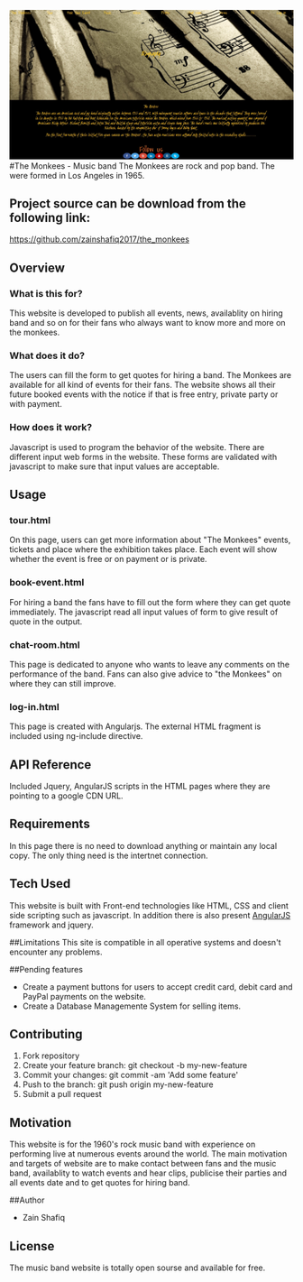 ![The Monkees](images/readme/bio.jpg?raw=true "The Monkees")
#The Monkees - Music band
The Monkees are rock and pop band. The were formed in Los Angeles in 1965.

## Project source can be download from the following link:
https://github.com/zainshafiq2017/the_monkees

## Overview

### What is this for?
This website is developed to publish all events, news, availablity on hiring band and so on for their fans who always want to know more and more on the monkees.

### What does it do?
The users can fill the form to get quotes for hiring a band. The Monkees are available for all kind of events for their fans.
The website shows all their future booked events with the notice if that is free entry, private party or with payment.

### How does it work?
Javascript is used to program the behavior of the website.
There are different input web forms in the website. These forms are validated with javascript to make sure that input values are acceptable.

## Usage
### tour.html
On this page, users can get more information about "The Monkees" events, tickets and place where the exhibition takes place.
Each event will show whether the event is free or on payment or is private.
### book-event.html
For hiring a band the fans have to fill out the form where they can get quote immediately.
The javascript read all input values of form to give result of quote in the output.
### chat-room.html
This page is dedicated to anyone who wants to leave any comments on the performance of the band.
Fans can also give advice to "the Monkees" on where they can still improve.
### log-in.html
This page is created with Angularjs. The external HTML fragment is included using ng-include directive.

## API Reference
Included Jquery, AngularJS scripts in the HTML pages where they are pointing to a google CDN URL.

## Requirements
In this page there is no need to download anything or maintain any local copy.
The only thing need is the intertnet connection.

## Tech Used
This website is built with Front-end technologies like HTML, CSS and client side scripting such as javascript.
In addition there is also present [AngularJS](https://angularjs.org/) framework and jquery.

##Limitations
This site is compatible in all operative systems and doesn't encounter any problems.

##Pending features
- Create a payment buttons for users to accept credit card, debit card and PayPal payments on the website.
- Create a Database Managemente System for selling items.

## Contributing
1. Fork repository
2. Create your feature branch: git checkout -b my-new-feature
3. Commit your changes: git commit -am 'Add some feature'
4. Push to the branch: git push origin my-new-feature
5. Submit a pull request

## Motivation
This website is for the 1960's rock music band with experience on performing live at numerous events around the world.
The main motivation and targets of website are to make contact between fans and the music band, availablity to watch events and
hear clips, publicise their parties and all events date and to get quotes for hiring band.

##Author
- Zain Shafiq

## License
The music band website is totally open sourse and available for free.